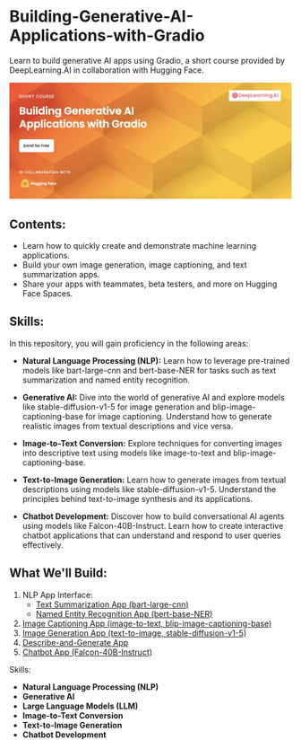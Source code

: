 # Building-Generative-AI-Applications-with-Gradio

Learn to build generative AI apps using Gradio, a short course provided by DeepLearning.AI in collaboration with Hugging Face.

![Cover Image](https://github.com/suphawadeeth/Building-Generative-AI-Applications-with-Gradio/blob/main/Images/genAIcover.jpg)

## Contents:

- Learn how to quickly create and demonstrate machine learning applications.
- Build your own image generation, image captioning, and text summarization apps.
- Share your apps with teammates, beta testers, and more on Hugging Face Spaces.

## Skills:

In this repository, you will gain proficiency in the following areas:

- **Natural Language Processing (NLP):** Learn how to leverage pre-trained models like bart-large-cnn and bert-base-NER for tasks such as text summarization and named entity recognition.
  
- **Generative AI:** Dive into the world of generative AI and explore models like stable-diffusion-v1-5 for image generation and blip-image-captioning-base for image captioning. Understand how to generate realistic images from textual descriptions and vice versa.

- **Image-to-Text Conversion:** Explore techniques for converting images into descriptive text using models like image-to-text and blip-image-captioning-base.

- **Text-to-Image Generation:** Learn how to generate images from textual descriptions using models like stable-diffusion-v1-5. Understand the principles behind text-to-image synthesis and its applications.

- **Chatbot Development:** Discover how to build conversational AI agents using models like Falcon-40B-Instruct. Learn how to create interactive chatbot applications that can understand and respond to user queries effectively.


## What We'll Build:

1. NLP App Interface:
    - [Text Summarization App (bart-large-cnn)](https://github.com/suphawadeeth/Building-Generative-AI-Applications-with-Gradio/blob/main/01_NLP_summarize_text_app.ipynb)
    - [Named Entity Recognition App (bert-base-NER)](https://github.com/suphawadeeth/Building-Generative-AI-Applications-with-Gradio/blob/main/01_2_NLP_named_entity_recognition_app.ipynb)
2. [Image Captioning App (image-to-text, blip-image-captioning-base)](https://github.com/suphawadeeth/Building-Generative-AI-Applications-with-Gradio/blob/main/02_NLP_image_captioning_app.ipynb)
3. [Image Generation App (text-to-image, stable-diffusion-v1-5)](https://github.com/suphawadeeth/Building-Generative-AI-Applications-with-Gradio/blob/main/03_image_generation_app.ipynb)
4. [Describe-and-Generate App](https://github.com/suphawadeeth/Building-Generative-AI-Applications-with-Gradio/blob/main/04_describe_and_generate_app.ipynb)
5. [Chatbot App (Falcon-40B-Instruct)](https://github.com/suphawadeeth/Building-Generative-AI-Applications-with-Gradio/blob/main/05_LLM_chatbot_app.ipynb)


Skills:
- **Natural Language Processing (NLP)**
- **Generative AI**
- **Large Language Models (LLM)**
- **Image-to-Text Conversion**
- **Text-to-Image Generation**
- **Chatbot Development**